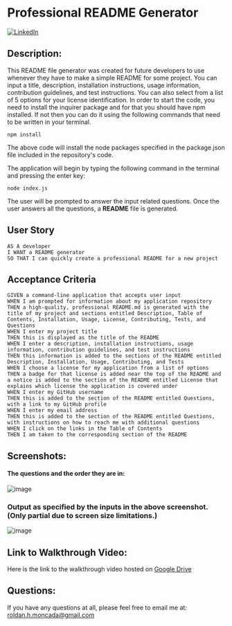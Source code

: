 # Professional README Generator

  [![LinkedIn](https://img.shields.io/badge/LinkedIn-Profile-blue.svg)](https://www.linkedin.com/in/roldannavarrete/) 

  ## Description:
  This README file generator was created for future developers to use whenever they have to make a simple README for some project. You can input a title, description, installation instructions, usage information, contribution guidelines, and test instructions. You can also select from a list of 5 options for your license identification. In order to start the code, you need to install the inquirer package and for that you should have npm installed. If not then you can do it using the following commands that need to be written in your terminal. 

```
npm install
```
The above code will install the node packages specified in the package.json file included in the repository's code. 
 
 The application will begin by typing the following command in the terminal and pressing the enter key:
 ```
node index.js
```
The user will be prompted to answer the input related questions. Once the user answers all the questions, a **README** file is generated.  
  
## User Story

```
AS A developer
I WANT a README generator
SO THAT I can quickly create a professional README for a new project
```

## Acceptance Criteria

```
GIVEN a command-line application that accepts user input
WHEN I am prompted for information about my application repository
THEN a high-quality, professional README.md is generated with the title of my project and sections entitled Description, Table of Contents, Installation, Usage, License, Contributing, Tests, and Questions
WHEN I enter my project title
THEN this is displayed as the title of the README
WHEN I enter a description, installation instructions, usage information, contribution guidelines, and test instructions
THEN this information is added to the sections of the README entitled Description, Installation, Usage, Contributing, and Tests
WHEN I choose a license for my application from a list of options
THEN a badge for that license is added near the top of the README and a notice is added to the section of the README entitled License that explains which license the application is covered under
WHEN I enter my GitHub username
THEN this is added to the section of the README entitled Questions, with a link to my GitHub profile
WHEN I enter my email address
THEN this is added to the section of the README entitled Questions, with instructions on how to reach me with additional questions
WHEN I click on the links in the Table of Contents
THEN I am taken to the corresponding section of the README
```

  ## Screenshots:

  #### The questions and the order they are in:
![image](https://user-images.githubusercontent.com/112277445/215370466-ee430fa6-25cc-4ee2-95ed-427d8d300345.png)

### Output as specified by the inputs in the above screenshot. (Only partial due to screen size limitations.)
 ![image](https://user-images.githubusercontent.com/112277445/215370539-ffeffd58-609d-4226-9b22-3cd57fc3e8c6.png)

## Link to Walkthrough Video:
Here is the link to the walkthrough video hosted on [Google Drive](https://drive.google.com/file/d/1TvOenIIKu_uOI_oqf-Odmo3DgWu8rTqn/view)

  ## Questions:
  If you have any questions at all, please feel free to email me at: [roldan.h.moncada@gmail.com](mailto:roldan.h.moncada@gmail.com)
